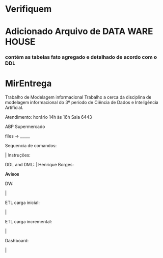 
# Verifiquem 
# Adicionado Arquivo de DATA WARE HOUSE 
### contém as tabelas fato agregado e detalhado de acordo com o DDL


# MirEntrega
Trabalho de Modelagem informacional
Trabalho a cerca da disciplina de modelagem informacional do 3º período de Ciência de Dados e Inteligência Artificial.

Atendimento: horário 14h às 16h  Sala 6443

ABP Supermercado

files -> _____

Sequencia de comandos:

| Instruções:



DDL and DML:
| Henrique Borges:

 __Avisos__
 

DW:

|

ETL carga inicial:

|

ETL carga incremental:

|

Dashboard:

|

